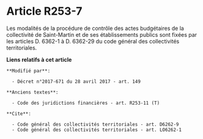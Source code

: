 # Article R253-7

Les modalités de la procédure de contrôle des actes budgétaires de la collectivité de Saint-Martin et de ses établissements
publics sont fixées par les articles D. 6362-1 à D. 6362-29 du code général des collectivités territoriales.

**Liens relatifs à cet article**

	**Modifié par**:

	  - Décret n°2017-671 du 28 avril 2017 - art. 149

	**Anciens textes**:

	  - Code des juridictions financières - art. R253-11 (T)

	**Cite**:

	  - Code général des collectivités territoriales - art. D6262-9
	  - Code général des collectivités territoriales - art. LO6262-1
